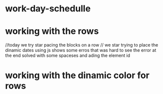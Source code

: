 # work-day-schedulle
# working with the rows 
//today we try star pacing the blocks on a row 
// we star trying to place the dinamic dates using js shows some erros that was hard to see the error at the end solved with some spaceses and ading the element id
# working with the dinamic color for rows
